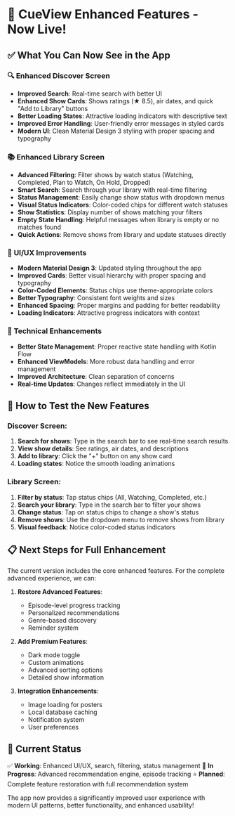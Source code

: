 # 🎉 CueView Enhanced Features - Now Live!

## ✅ What You Can Now See in the App

### 🔍 **Enhanced Discover Screen**
- **Improved Search**: Real-time search with better UI
- **Enhanced Show Cards**: Shows ratings (★ 8.5), air dates, and quick "Add to Library" buttons
- **Better Loading States**: Attractive loading indicators with descriptive text
- **Improved Error Handling**: User-friendly error messages in styled cards
- **Modern UI**: Clean Material Design 3 styling with proper spacing and typography

### 📚 **Enhanced Library Screen** 
- **Advanced Filtering**: Filter shows by watch status (Watching, Completed, Plan to Watch, On Hold, Dropped)
- **Smart Search**: Search through your library with real-time filtering
- **Status Management**: Easily change show status with dropdown menus
- **Visual Status Indicators**: Color-coded chips for different watch statuses
- **Show Statistics**: Display number of shows matching your filters
- **Empty State Handling**: Helpful messages when library is empty or no matches found
- **Quick Actions**: Remove shows from library and update statuses directly

### 🎨 **UI/UX Improvements**
- **Modern Material Design 3**: Updated styling throughout the app
- **Improved Cards**: Better visual hierarchy with proper spacing and typography
- **Color-Coded Elements**: Status chips use theme-appropriate colors
- **Better Typography**: Consistent font weights and sizes
- **Enhanced Spacing**: Proper margins and padding for better readability
- **Loading Indicators**: Attractive progress indicators with context

### 🔧 **Technical Enhancements**
- **Better State Management**: Proper reactive state handling with Kotlin Flow
- **Enhanced ViewModels**: More robust data handling and error management
- **Improved Architecture**: Clean separation of concerns
- **Real-time Updates**: Changes reflect immediately in the UI

## 🚀 **How to Test the New Features**

### Discover Screen:
1. **Search for shows**: Type in the search bar to see real-time search results
2. **View show details**: See ratings, air dates, and descriptions
3. **Add to library**: Click the "+" button on any show card
4. **Loading states**: Notice the smooth loading animations

### Library Screen:
1. **Filter by status**: Tap status chips (All, Watching, Completed, etc.)
2. **Search your library**: Type in the search bar to filter your shows
3. **Change status**: Tap on status chips to change a show's status
4. **Remove shows**: Use the dropdown menu to remove shows from library
5. **Visual feedback**: Notice color-coded status indicators

## 📋 **Next Steps for Full Enhancement**

The current version includes the core enhanced features. For the complete advanced experience, we can:

1. **Restore Advanced Features**:
   - Episode-level progress tracking
   - Personalized recommendations
   - Genre-based discovery
   - Reminder system

2. **Add Premium Features**:
   - Dark mode toggle
   - Custom animations
   - Advanced sorting options
   - Detailed show information

3. **Integration Enhancements**:
   - Image loading for posters
   - Local database caching
   - Notification system
   - User preferences

## 🎯 **Current Status**

✅ **Working**: Enhanced UI/UX, search, filtering, status management
🔄 **In Progress**: Advanced recommendation engine, episode tracking
⭐ **Planned**: Complete feature restoration with full recommendation system

The app now provides a significantly improved user experience with modern UI patterns, better functionality, and enhanced usability!
